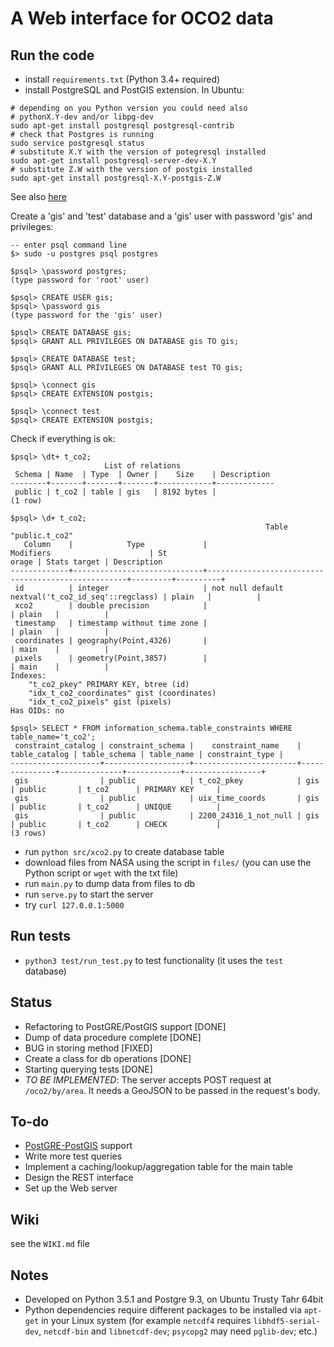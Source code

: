 # A Web interface for OCO2 data

## Run the code
* install `requirements.txt` (Python 3.4+ required)
* install PostgreSQL and PostGIS extension. In Ubuntu:  
```
# depending on you Python version you could need also 
# pythonX.Y-dev and/or libpg-dev
sudo apt-get install postgresql postgresql-contrib
# check that Postgres is running
sudo service postgresql status
# substitute X.Y with the version of potegresql installed
sudo apt-get install postgresql-server-dev-X.Y
# substitute Z.W with the version of postgis installed
sudo apt-get install postgresql-X.Y-postgis-Z.W
```
See also [here](https://help.ubuntu.com/community/PostgreSQL)

Create a 'gis' and 'test' database and a 'gis' user with password 'gis' and privileges:
```
-- enter psql command line
$> sudo -u postgres psql postgres

$psql> \password postgres;
(type password for 'root' user)

$psql> CREATE USER gis;
$psql> \password gis
(type password for the 'gis' user)

$psql> CREATE DATABASE gis;
$psql> GRANT ALL PRIVILEGES ON DATABASE gis TO gis;

$psql> CREATE DATABASE test;
$psql> GRANT ALL PRIVILEGES ON DATABASE test TO gis;

$psql> \connect gis
$psql> CREATE EXTENSION postgis;

$psql> \connect test
$psql> CREATE EXTENSION postgis;
```

Check if everything is ok:
```
$psql> \dt+ t_co2;
                     List of relations
 Schema | Name  | Type  | Owner |    Size    | Description
--------+-------+-------+-------+------------+-------------
 public | t_co2 | table | gis   | 8192 bytes |
(1 row)

$psql> \d+ t_co2;
                                                         Table "public.t_co2"
   Column    |            Type             |                     Modifiers                      | St
orage | Stats target | Description
-------------+-----------------------------+----------------------------------------------------+---------+----------+
 id          | integer                     | not null default nextval('t_co2_id_seq'::regclass) | plain   |          |
 xco2        | double precision            |                                                    | plain   |          |
 timestamp   | timestamp without time zone |                                                    | plain   |          |
 coordinates | geography(Point,4326)       |                                                    | main    |          |
 pixels      | geometry(Point,3857)        |                                                    | main    |          |
Indexes:
    "t_co2_pkey" PRIMARY KEY, btree (id)
    "idx_t_co2_coordinates" gist (coordinates)
    "idx_t_co2_pixels" gist (pixels)
Has OIDs: no

$psql> SELECT * FROM information_schema.table_constraints WHERE table_name='t_co2';
 constraint_catalog | constraint_schema |    constraint_name    | table_catalog | table_schema | table_name | constraint_type |
--------------------+-------------------+-----------------------+---------------+--------------+------------+-----------------+
 gis                | public            | t_co2_pkey            | gis           | public       | t_co2      | PRIMARY KEY     | 
 gis                | public            | uix_time_coords       | gis           | public       | t_co2      | UNIQUE          | 
 gis                | public            | 2200_24316_1_not_null | gis           | public       | t_co2      | CHECK           | 
(3 rows)

```

* run `python src/xco2.py` to create database table
* download files from NASA using the script in `files/` (you can use the Python script or `wget` with the txt file)
* run `main.py` to dump data from files to db
* run `serve.py` to start the server
* try `curl 127.0.0.1:5000`

## Run tests
* `python3 test/run_test.py` to test functionality (it uses the `test` database)

## Status
* Refactoring to PostGRE/PostGIS support [DONE]
* Dump of data procedure complete [DONE]
* BUG in storing method [FIXED]
* Create a class for db operations [DONE]
* Starting querying tests [DONE]
* *TO BE IMPLEMENTED*: The server accepts POST request at `/oco2/by/area`. It needs a GeoJSON to be passed in the request's body.

## To-do
* [PostGRE-PostGIS](http://postgis.net/) support
* Write more test queries
* Implement a caching/lookup/aggregation table for the main table
* Design the REST interface
* Set up the Web server

## Wiki
see the `WIKI.md` file

## Notes 
* Developed on Python 3.5.1 and Postgre 9.3, on Ubuntu Trusty Tahr 64bit
* Python dependencies require different packages to be installed via `apt-get` in your Linux system (for example `netcdf4` requires `libhdf5-serial-dev`, `netcdf-bin`
   and `libnetcdf-dev`; `psycopg2` may need `pglib-dev`; etc.)